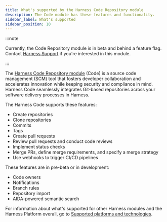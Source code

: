 ```yaml
---
title: What's supported by the Harness Code Repository module
description: The Code module has these features and functionality.
sidebar_label: What's supported
sidebar_position: 10
---
```


:::note

Currently, the Code Repository module is in beta and behind a feature flag. Contact [Harness Support](mailto:support@harness.io) if you're interested in this module.

:::

The [Harness Code Repository module](/docs/code-repository/code-supported.md) (Code) is a source code management (SCM) tool that fosters developer collaboration and accelerates innovation while keeping security and compliance in mind. Harness Code seamlessly integrates Git-based repositories across your software delivery processes in Harness.

The Harness Code supports these features:

* Create repositories
* Clone repositories
* Commits
* Tags
* Create pull requests
* Review pull requests and conduct code reviews
* Implement status checks
* Merge PRs, define merge requirements, and specify a merge strategy
* Use webhooks to trigger CI/CD pipelines

These features are in pre-beta or in development:

* Code owners
* Notifications
* Branch rules
* Repository import
* AIDA-powered semantic search

For information about what's supported for other Harness modules and the Harness Platform overall, go to [Supported platforms and technologies](/docs/get-started/supported-platforms-and-technologies.md).
